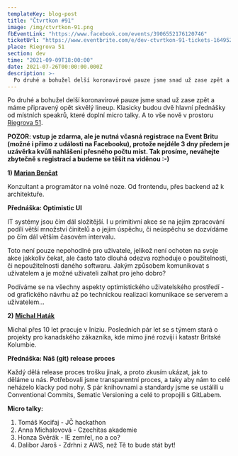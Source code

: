 ```yaml
---
templateKey: blog-post
title: "Čtvrtkon #91"
image: /img/ctvrtkon-91.png
fbEventLink: "https://www.facebook.com/events/3906552176120746"
ticketUrl: "https://www.eventbrite.com/e/dev-ctvrtkon-91-tickets-164952361955"
place: Riegrova 51
section: dev
time: "2021-09-09T18:00:00"
date: 2021-07-26T00:00:00.000Z
description: >-
  Po druhé a bohužel delší koronavirové pauze jsme snad už zase zpět a máme připravený opět skvělý lineup. Klasicky budou dvě hlavní přednášky od místních speakrů, které doplní micro talky. A to vše nově v prostoru Riegrova 51.
---
```


Po druhé a bohužel delší koronavirové pauze jsme snad už zase zpět a máme připravený opět skvělý lineup. Klasicky budou dvě hlavní přednášky od místních speakrů, které doplní micro talky. A to vše nově v prostoru [Riegrova 51](https://www.riegrova51.cz/).

**POZOR: vstup je zdarma, ale je nutná včasná registrace na Event Britu (možné i přímo z události na Facebooku), protože nejdéle 3 dny předem je uzávěrka kvůli nahlášení přesného počtu míst. Tak prosíme, neváhejte zbytečně s registrací a budeme se těšit na viděnou :-)**

**1) [Marian Benčat](https://www.linkedin.com/in/marian-ben%C4%8Dat-a832b794/)**

Konzultant a programátor na volné noze. Od frontendu, přes backend až k architektuře.

**Přednáška: Optimistic UI**

IT systémy jsou čím dál složitější. I u primitivní akce se na jejím zpracování podílí větší množství činitelů a o jejím úspěchu, či neúspěchu se dozvídáme po čím dál větším časovém intervalu.

Toto není pouze nepohodlné pro uživatele, jelikož není ochoten na svoje akce jakkoliv čekat, ale často tato dlouhá odezva rozhoduje o použitelnosti, či nepoužitelnosti daného softwaru. Jakým způsobem komunikovat s uživatelem a je možné uživateli zalhat pro jeho dobro?

Podíváme se na všechny aspekty optimistického uživatelského prostředí - od grafického návrhu až po technickou realizaci komunikace se serverem a uživatelem...

**2) [Michal Haták](http://www.twista.cz/)**

Michal přes 10 let pracuje v Iniziu. Posledních pár let se s týmem stará o projekty pro kanadského zákazníka, kde mimo jiné rozvíjí i katastr Britské Kolumbie.

**Přednáška: Náš (git) release proces**

Každý dělá release proces trošku jinak, a proto zkusím ukázat, jak to děláme u nás. Potřebovali jsme transparentní proces, a taky aby nám to celé neházelo klacky pod nohy. S pár knihovnami a standardy jsme se ustálili u Conventional Commits, Sematic Versioning a celé to propojili s GitLabem.

**Micro talky:**

1. Tomáš Kocifaj - JČ hackathon
2. Anna Michalovová - Czechitas akademie
3. Honza Svěrák - IE zemřel, no a co?
4. Dalibor Jaroš - Zdrhni z AWS, než Tě to bude stát byt!
